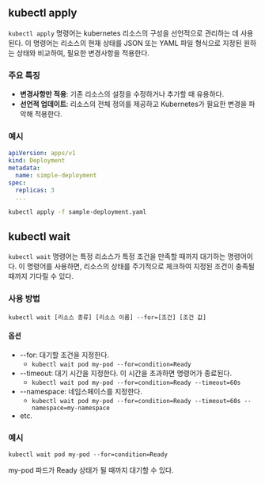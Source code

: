 ## kubectl apply
`kubectl apply` 명령어는 kubernetes 리소스의 구성을 선언적으로 관리하는 데 사용된다. 이 명령어는 리소스의 현재 상태를 JSON 또는 YAML 파일 형식으로 지정된 원하는 상태와 비교하여, 필요한 변경사항을 적용한다.

### 주요 특징
- **변경사항만 적용**: 기존 리소스의 설정을 수정하거나 추가할 때 유용하다.
- **선언적 업데이트**: 리소스의 전체 정의를 제공하고 Kubernetes가 필요한 변경을 파악해 적용한다.

### 예시
```yaml
apiVersion: apps/v1
kind: Deployment
metadata:
  name: simple-deployment
spec:
  replicas: 3
  ...
```

```bash
kubectl apply -f sample-deployment.yaml
```

## kubectl wait
`kubectl wait` 명령어는 특정 리소스가 특정 조건을 만족할 때까지 대기하는 명령어이다. 이 명령어를 사용하면, 리소스의 상태를 주기적으로 체크하여 지정된 조건이 충족될 때까지 기다릴 수 있다.

### 사용 방법
```
kubectl wait [리소스 종류] [리소스 이름] --for=[조건] [조건 값]
```
#### 옵션
- --for: 대기할 조건을 지정한다.
	- `kubectl wait pod my-pod --for=condition=Ready`
- --timeout: 대기 시간을 지정한다. 이 시간을 초과하면 명령어가 종료된다.
	- `kubectl wait pod my-pod --for=condition=Ready --timeout=60s`
- --namespace: 네임스페이스를 지정한다.
	- `kubectl wait pod my-pod --for=condition=Ready --timeout=60s --namespace=my-namespace`
- etc.

### 예시
```
kubectl wait pod my-pod --for=condition=Ready
```
my-pod 파드가 Ready 상태가 될 때까지 대기할 수 있다.
